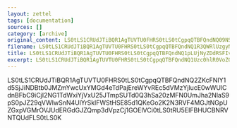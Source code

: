 ```yaml
---
layout: zettel
tags: [documentation]
sources: []
category: [archive]
original_content: LS0tLS1CRUdJTiBQR1AgTUVTU0FHRS0tLS0tCgpqQTBFQndNQ09NSjJJclJkbXF6NDByMEIyN21kVVpVN0t2RDNETllkWkZQTDB1RUZmZDRPRWt1MWZQYlZBSFV1CnFWV0dwQks1bHJwWjU0Q0Zma3AzSXN5SVZsL3RMZFZ2NExSRCtqTUNkV2tzS0UxUTAyQkFhQlFnMHM5aU1zemMKTXVkOEZvbWtmYW9UcXRSV2pERnM1WVZSaVh5eTEzYWk1bldOc1A0ZWt1MFA1NENUSnJ2bzEvSkxOZXE2NWJmZAp5ZjhPbFF3cTNmNlZTUVNoQzVJdC9aaDU4eXhNWVgwL1ZnbHFOdDYxMHpqbURCY1VWMjc2TW5IWHJ6Z2hQUGlICkU2ajNsRHdJZStSWHhWMmJhQTg9Cj1PS21XCi0tLS0tRU5EIFBHUCBNRVNTQUdFLS0tLS0K
filename: LS0tLS1CRUdJTiBQR1AgTUVTU0FHRS0tLS0tCgpqQTBFQndNQ1R3QWRlUzgyN0w3NDBsVUJlM2oxN0RDdVc2UTR1Tk1BSjdqbE5tRFBwQUNEeGpCc2RBa2RMR3BuCmJEdHhJeTc0czZ4UjVqOU42ei9jYnp2Mkk1ZFpWUU10T2hVZWxGWHRZYlVUNnA4NUJ4eFhZOVU5b1QyajM4cUcKZ3EzVzJqMUYKPW5tNHQKLS0tLS1FTkQgUEdQIE1FU1NBR0UtLS0tLQo=
title: LS0tLS1CRUdJTiBQR1AgTUVTU0FHRS0tLS0tCgpqQTBFQndNQ1pLUjNyZDdRSFIvNDBrY0JmS00zOWFMZWpTNElBalZWR3BqVEpIUkJmb05WZG1uR1JPV1p0cHhDCkRKUkRkTFA4WXNSbFdVOEhtNDNSTlFRSExQRWNtZkwxK0hEY2phbnd3eUEvb3A4THNySmw0QT09Cj1RTmlzCi0tLS0tRU5EIFBHUCBNRVNTQUdFLS0tLS0K
excerpt: LS0tLS1CRUdJTiBQR1AgTUVTU0FHRS0tLS0tCgpqQTBFQndNQ1Uzc0hlR0VoZGJiNDBrQUJQemdqOWNiUk0yQytJSHJ3dFFsUXhJeXJHL1pUWFViOU1Ob0NLRHh4Ck1nOUs4K1hKRklKV1l6ZDQzRm9mWGVpNWNtR29iMklmNXBud1hlOHBlVHdyCj1LTnRaCi0tLS0tRU5EIFBHUCBNRVNTQUdFLS0tLS0K
---
```


LS0tLS1CRUdJTiBQR1AgTUVTU0FHRS0tLS0tCgpqQTBFQndNQ2ZKcFNIY1d5SjJiNDBtb0JMZmYwcUxYMGd4eTdPajEreWYvREc5dVMzYjlucE0wWUlCdnBFbC9iCjI2NG1TdWxiYjVxU25JTmpSUTd0Q3hSa20zMFN0UmJha2NlaS9pS0pJZ29qVWIwSnN4UlYrSklFWStHSE85d1QKeGo2K2N3RVF4MGJtNGpUZGxpVGMrOVJUdERGdGJZQmp3dVpzCj1GOElVCi0tLS0tRU5EIFBHUCBNRVNTQUdFLS0tLS0K
